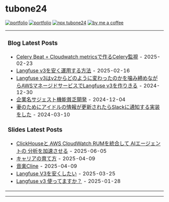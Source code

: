 # tubone24

[![portfolio](https://img.shields.io/badge/portfolio-tubone24-brightgreen)](https://portfolio.tubone-project24.xyz/)
[![portfolio](https://img.shields.io/badge/blog-tuboneBOYAKI-pink)](https://tubone-project24.xyz/)
[![npx tubone24](https://img.shields.io/badge/npx-tubone24-red?logo=npm)](https://www.npmjs.com/package/tubone24)
[![by me a coffee](https://img.shields.io/badge/ByMeACoffee-tubone24-brightgreen?logo=Buy%20Me%20A%20Coffee)](https://www.buymeacoffee.com/tubone24)

<!-- generate_markdown_start -->

<table><tr><td valign="top" width="100%">

### Blog Latest Posts

- [Celery Beat + Cloudwatch metricsで作るCelery監視](https://tubone-project24.xyz/2025-02-24/Celery-Beat-+-Cloudwatch-metricsで作るCelery監視) - 2025-02-23
- [Langfuse v3を安く運用する方法](https://tubone-project24.xyz/2025-02-16/Langfuse-v3を安く運用する方法) - 2025-02-16
- [Langfuse v3はv2からどのように変わったのかを噛み締めながらAWSマネージドサービスでLangfuse v3を作りきる](https://tubone-project24.xyz/2024-12-30/Langfuse-v3をAWSマネージドサービスで作る) - 2024-12-30
- [企業名サジェスト機能貧乏開発](https://tubone-project24.xyz/2024-12-05/貧乏企業名サジェスト機能開発) - 2024-12-04
- [妻のためにアイドルの情報が更新されたらSlackに通知する実装をした](https://tubone-project24.xyz/2024-02-28/妻のためにアイドルの情報が更新されたらSlackに通知する実装をした) - 2024-03-10

### Slides Latest Posts

- [ClickHouseと AWS CloudWatch RUMを統合して AIエージェントの 分析を加速させる](https://slide-tubone24.pages.dev/slides/clickhouse-aws-cloudwatch-rum-ai) - 2025-06-05
- [キャリアの育て方](https://slide-tubone24.pages.dev/slides/slide-0a92b4) - 2025-04-09
- [音楽Cline](https://slide-tubone24.pages.dev/slides/cline) - 2025-04-09
- [Langfuse V3を安くしたい](https://slide-tubone24.pages.dev/slides/langfusev3) - 2025-03-25
- [Langfuse v3 使ってますか？](https://slide-tubone24.pages.dev/slides/langfuse-v3) - 2025-01-28

</td></tr></table>

<!-- generate_markdown_end -->
---

